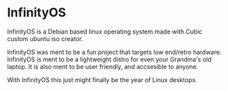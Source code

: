 # InfinityOS
InfinityOS is a Debian based linux operating system made with Cubic custom ubuntu iso creator.

InfinityOS was ment to be a fun project that targets low end/retro hardware.
InfinityOS is ment to be a lightweight distro for even your Grandma's old laptop.
It is also ment to be user friendly, and accsesible to anyone.

With InfinityOS this just might finally be the year of Linux desktops.
